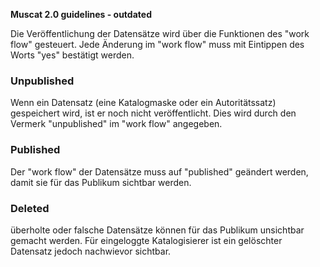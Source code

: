 **Muscat 2.0 guidelines - outdated**

Die Veröffentlichung der Datensätze wird über die Funktionen des "work flow" gesteuert. Jede Änderung im "work flow" muss mit Eintippen des Worts "yes" bestätigt werden.

### Unpublished

Wenn ein Datensatz (eine Katalogmaske oder ein Autoritätssatz) gespeichert wird, ist er noch nicht veröffentlicht. Dies wird durch den Vermerk "unpublished" im "work flow" angegeben.

### Published

Der "work flow" der Datensätze muss auf "published" geändert werden, damit sie für das Publikum sichtbar werden.

### Deleted

überholte oder falsche Datensätze können für das Publikum unsichtbar gemacht werden. Für eingeloggte Katalogisierer ist ein gelöschter Datensatz jedoch nachwievor sichtbar.